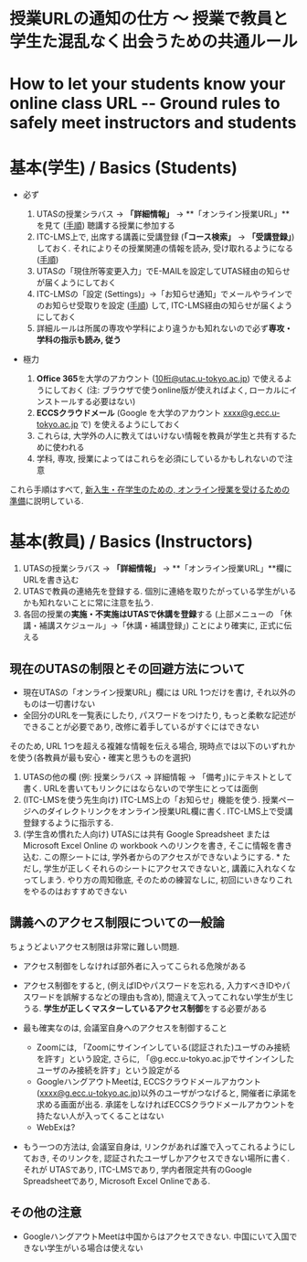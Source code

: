 
授業URLの通知の仕方 〜 授業で教員と学生た混乱なく出会うための共通ルール
=========================================

How to let your students know your online class URL -- Ground rules to safely meet instructors and students
=========================================


基本(学生) / Basics (Students)
=========================================

* 必ず
  1. UTASの授業シラバス -> **「詳細情報」** -> **「オンライン授業URL」**を見て ([手順](https://youtu.be/J9dnXmFiIcI)) 聴講する授業に参加する
  1. ITC-LMS上で, 出席する講義に受講登録 (**「コース検索」** -> **「受講登録」**)しておく. それによりその授業関連の情報を読み, 受け取れるようになる ([手順](https://youtu.be/sPmkBQOXeR4))
  1. UTASの「現住所等変更入力」でE-MAILを設定してUTAS経由の知らせが届くようにしておく
  1. ITC-LMSの「設定 (Settings)」->「お知らせ通知」でメールやラインでのお知らせ受取りを設定 ([手順](https://youtu.be/xAur5zar5Sc)) して, ITC-LMS経由の知らせが届くようにしておく
  1. 詳細ルールは所属の専攻や学科により違うかも知れないので必ず**専攻・学科の指示も読み, 従う**

* 極力
  1. **Office 365**を大学のアカウント (10桁@utac.u-tokyo.ac.jp) で使えるようにしておく (注: ブラウザで使うonline版が使えればよく, ローカルにインストールする必要はない)
  1. **ECCSクラウドメール** (Google を大学のアカウント xxxx@g.ecc.u-tokyo.ac.jp で) を使えるようにしておく
  1. これらは, 大学外の人に教えてはいけない情報を教員が学生と共有するために使われる
  1. 学科, 専攻, 授業によってはこれらを必須にしているかもしれないので注意

これら手順はすべて, [新入生・在学生のための, オンライン授業を受けるための準備](../../oc/)に説明している.
 
基本(教員) / Basics (Instructors)
=========================================

1. UTASの授業シラバス -> **「詳細情報」** -> **「オンライン授業URL」**欄にURLを書き込む
1. UTASで教員の連絡先を登録する. 個別に連絡を取りたがっている学生がいるかも知れないことに常に注意を払う.
1. 各回の授業の**実施・不実施はUTASで休講を登録**する (上部メニューの 「休講・補講スケジュール」->「休講・補講登録」) ことにより確実に, 正式に伝える

現在のUTASの制限とその回避方法について
--------------------------------------------

* 現在UTASの「オンライン授業URL」欄には URL 1つだけを書け, それ以外のものは一切書けない
* 全回分のURLを一覧表にしたり, パスワードをつけたり, もっと柔軟な記述ができることが必要であり, 改修に着手しているがすぐにはできない

そのため, URL 1つを超える複雑な情報を伝える場合, 現時点では以下のいずれかを使う(各教員が最も安心・確実と思うものを選択)

  1. UTASの他の欄 (例: 授業シラバス -> 詳細情報 -> 「備考」)にテキストとして書く. URLを書いてもリンクにはならないので学生にとっては面倒
  1. (ITC-LMSを使う先生向け) ITC-LMS上の「お知らせ」機能を使う. 授業ページへのダイレクトリンクをオンライン授業URL欄に書く. ITC-LMS上で受講登録するように指示する. 
  1. (学生含め慣れた人向け) UTASには共有 Google Spreadsheet または Microsoft Excel Online の workbook へのリンクを書き, そこに情報を書き込む. この際シートには, 学外者からのアクセスができないようにする.
    * ただし, 学生が正しくそれらのシートにアクセスできないと, 講義に入れなくなってしまう. やり方の周知徹底, そのための練習なしに, 初回にいきなりこれをやるのはおすすめできない

講義へのアクセス制限についての一般論
--------------------------------------------

ちょうどよいアクセス制限は非常に難しい問題.

* アクセス制御をしなければ部外者に入ってこられる危険がある
* アクセス制御をすると, (例えばIDやパスワードを忘れる, 入力すべきIDやパスワードを誤解するなどの理由も含め), 間違えて入ってこれない学生が生じうる. **学生が正しくマスターしているアクセス制御**をする必要がある

* 最も確実なのは, 会議室自身へのアクセスを制御すること
  * Zoomには, 「Zoomにサインインしている(認証された)ユーザのみ接続を許す」という設定, さらに, 「@g.ecc.u-tokyo.ac.jpでサインインしたユーザのみ接続を許す」という設定がる
  * GoogleハングアウトMeetは, ECCSクラウドメールアカウント(xxxx@g.ecc.u-tokyo.ac.jp)以外のユーザがつなげると, 開催者に承諾を求める画面が出る. 承諾をしなければECCSクラウドメールアカウントを持たない人が入ってくることはない
  * WebExは?

* もう一つの方法は, 会議室自身は, リンクがあれば誰で入ってこれるようにしておき, そのリンクを, 認証されたユーザしかアクセスできない場所に書く. それが UTASであり, ITC-LMSであり, 学内者限定共有のGoogle Spreadsheetであり, Microsoft Excel Onlineである.

その他の注意
-----------------------

* GoogleハングアウトMeetは中国からはアクセスできない. 中国にいて入国できない学生がいる場合は使えない
